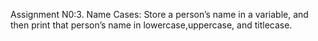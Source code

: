 Assignment N0:3. Name Cases:
Store a person’s name in a variable, and then print that person’s name in lowercase,uppercase, and titlecase.
